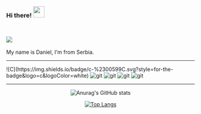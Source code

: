 ### Hi there! <img src="https://raw.githubusercontent.com/MartinHeinz/MartinHeinz/master/wave.gif" width="30px">



<br>

![](https://komarev.com/ghpvc/?username=your-github-DanielRaubal&style=flat-square&color=green)
<br>
<br>
My name is Daniel, I'm from Serbia.
<br>

<hr>
![C](https://img.shields.io/badge/c-%2300599C.svg?style=for-the-badge&logo=c&logoColor=white)

<img alt="git" src="https://img.shields.io/badge/c-%2300599C.svg?style=flat-square&logo=c&logoColor=white" />
<img alt="git" src="?style=flat-square&logo=git&logoColor=white" />
<img alt="git" src="?style=flat-square&logo=git&logoColor=white" />
<img alt="git" src="?style=flat-square&logo=git&logoColor=white" />



<hr>

<div align="center">

![Anurag's GitHub stats](https://github-readme-stats.vercel.app/api?username=DanielRaubal&show_icons=true&theme=dark)

[![Top Langs](https://github-readme-stats.vercel.app/api/top-langs/?username=DanielRaubal&hide_progress=false&theme=dark)](https://github.com/anuraghazra/github-readme-stats)
  
</div>
